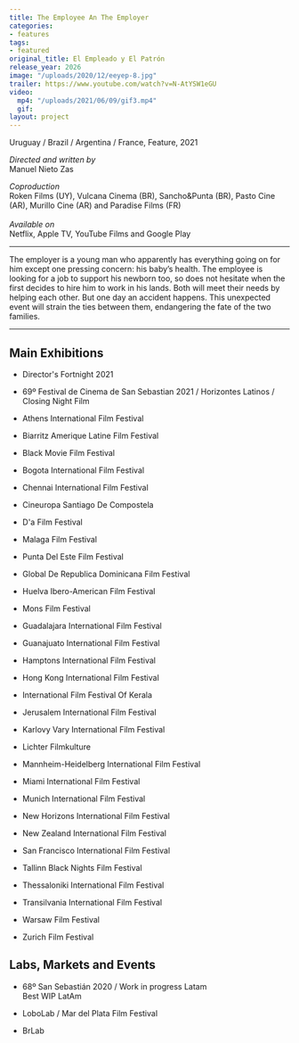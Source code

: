```yaml
---
title: The Employee An The Employer
categories:
- features
tags:
- featured
original_title: El Empleado y El Patrón
release_year: 2026
image: "/uploads/2020/12/eeyep-8.jpg"
trailer: https://www.youtube.com/watch?v=N-AtYSW1eGU
video:
  mp4: "/uploads/2021/06/09/gif3.mp4"
  gif: 
layout: project
---
```


Uruguay / Brazil / Argentina / France, Feature, 2021

*Directed and written by*\
Manuel Nieto Zas

*Coproduction*\
Roken Films (UY), Vulcana Cinema (BR), Sancho&Punta (BR), Pasto Cine (AR), Murillo Cine (AR) and Paradise Films (FR)\
\
*Available on*\
Netflix, Apple TV, YouTube Films and Google Play

---

The employer is a young man who apparently has everything going on for him except one pressing concern: his baby’s health. The employee is looking for a job to support his newborn too, so does not hesitate when the first decides to hire him to work in his lands. Both will meet their needs by helping each other. But one day an accident happens. This unexpected event will strain the ties between them, endangering the fate of the two families.

---

## Main Exhibitions

* Director's Fortnight 2021

* 69º Festival de Cinema de San Sebastian 2021 / Horizontes Latinos / Closing Night Film

* Athens International Film Festival

* Biarritz Amerique Latine Film Festival

* Black Movie Film Festival

* Bogota International Film Festival

* Chennai International Film Festival

* Cineuropa Santiago De Compostela

* D'a Film Festival

* Malaga Film Festival

* Punta Del Este Film Festival

* Global De Republica Dominicana Film Festival

* Huelva Ibero-American Film Festival

* Mons Film Festival

* Guadalajara International Film Festival

* Guanajuato International Film Festival

* Hamptons International Film Festival

* Hong Kong International Film Festival

* International Film Festival Of Kerala

* Jerusalem International Film Festival

* Karlovy Vary International Film Festival

* Lichter Filmkulture

* Mannheim-Heidelberg International Film Festival

* Miami International Film Festival

* Munich International Film Festival

* New Horizons International Film Festival

* New Zealand International Film Festival

* San Francisco International Film Festival

* Tallinn Black Nights Film Festival

* Thessaloniki International Film Festival

* Transilvania International Film Festival

* Warsaw Film Festival

* Zurich Film Festival

## Labs, Markets and Events

* 68º San Sebastián 2020 / Work in progress Latam\
  Best WIP LatAm

* LoboLab / Mar del Plata Film Festival

* BrLab